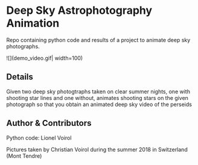 # Deep Sky Astrophotography Animation
Repo containing python code and results of a project to animate deep sky photographs.

 ![](demo_video.gif| width=100)

## Details
Given two deep sky photogtraphs taken on clear summer nights, one with shooting star lines and one without, animates shooting stars on the given photograph so that you obtain an animated deep sky video of the perseids

## Author & Contributors
Python code: Lionel Voirol

Pictures taken by Christian Voirol during the summer 2018 in Switzerland (Mont Tendre)
